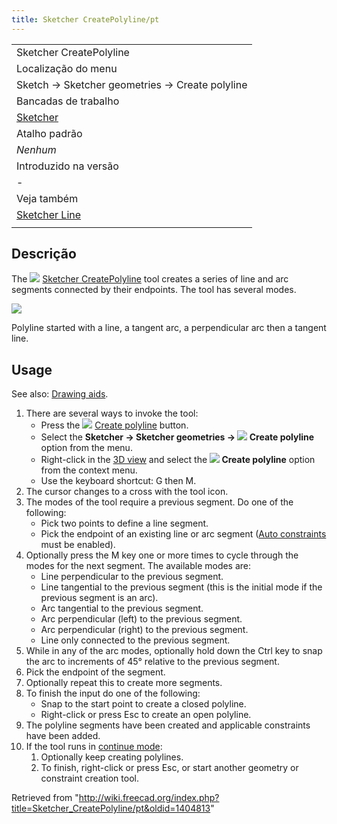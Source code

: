 ```yaml
---
title: Sketcher CreatePolyline/pt
---
```

|  |
| --- |
| Sketcher CreatePolyline |
| Localização do menu |
| Sketch → Sketcher geometries → Create polyline |
| Bancadas de trabalho |
| [Sketcher](/Sketcher_Workbench/pt "Sketcher Workbench/pt") |
| Atalho padrão |
| *Nenhum* |
| Introduzido na versão |
| - |
| Veja também |
| [Sketcher Line](/Sketcher_CreateLine/pt "Sketcher CreateLine/pt") |
|  |

## Descrição

The ![](/images/Sketcher_CreatePolyline.svg) [Sketcher CreatePolyline](/Sketcher_CreatePolyline "Sketcher CreatePolyline") tool creates a series of line and arc segments connected by their endpoints. The tool has several modes.

![](/images/Sketcher_PolylineExample1.png)

Polyline started with a line, a tangent arc, a perpendicular arc then a tangent line.

## Usage

See also: [Drawing aids](/Sketcher_Workbench#Drawing_aids "Sketcher Workbench").

1. There are several ways to invoke the tool:
   * Press the ![](/images/Sketcher_CreatePolyline.svg) [Create polyline](/Sketcher_CreatePolyline "Sketcher CreatePolyline") button.
   * Select the **Sketcher → Sketcher geometries → ![](/images/Sketcher_CreatePolyline.svg) Create polyline** option from the menu.
   * Right-click in the [3D view](/3D_view "3D view") and select the **![](/images/Sketcher_CreatePolyline.svg) Create polyline** option from the context menu.
   * Use the keyboard shortcut: G then M.
2. The cursor changes to a cross with the tool icon.
3. The modes of the tool require a previous segment. Do one of the following:
   * Pick two points to define a line segment.
   * Pick the endpoint of an existing line or arc segment ([Auto constraints](/Sketcher_Workbench#Auto_constraints "Sketcher Workbench") must be enabled).
4. Optionally press the M key one or more times to cycle through the modes for the next segment. The available modes are:
   * Line perpendicular to the previous segment.
   * Line tangential to the previous segment (this is the initial mode if the previous segment is an arc).
   * Arc tangential to the previous segment.
   * Arc perpendicular (left) to the previous segment.
   * Arc perpendicular (right) to the previous segment.
   * Line only connected to the previous segment.
5. While in any of the arc modes, optionally hold down the Ctrl key to snap the arc to increments of 45° relative to the previous segment.
6. Pick the endpoint of the segment.
7. Optionally repeat this to create more segments.
8. To finish the input do one of the following:
   * Snap to the start point to create a closed polyline.
   * Right-click or press Esc to create an open polyline.
9. The polyline segments have been created and applicable constraints have been added.
10. If the tool runs in [continue mode](/Sketcher_Workbench#Continue_modes "Sketcher Workbench"):
    1. Optionally keep creating polylines.
    2. To finish, right-click or press Esc, or start another geometry or constraint creation tool.

Retrieved from "<http://wiki.freecad.org/index.php?title=Sketcher_CreatePolyline/pt&oldid=1404813>"